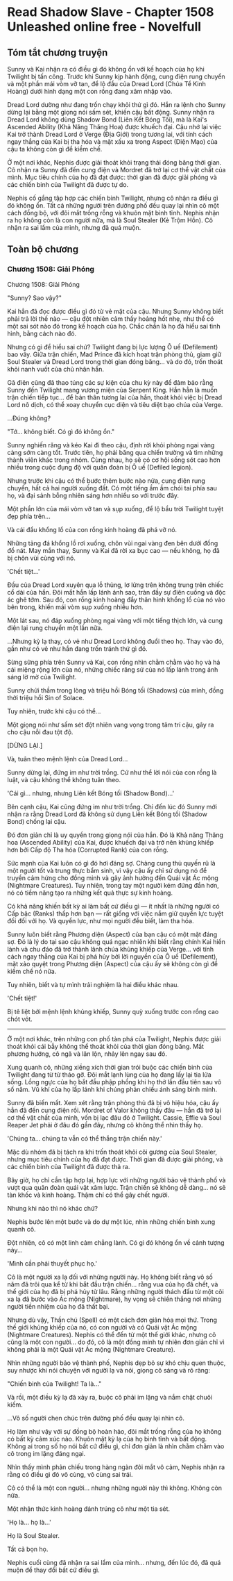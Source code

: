 # Read Shadow Slave - Chapter 1508 Unleashed online free - Novelfull

## Tóm tắt chương truyện

Sunny và Kai nhận ra có điều gì đó không ổn với kế hoạch của họ khi Twilight bị tấn công. Trước khi Sunny kịp hành động, cung điện rung chuyển và một phần mái vòm vỡ tan, để lộ đầu của Dread Lord (Chúa Tể Kinh Hoàng) dưới hình dạng một con rồng đang xâm nhập vào.

Dread Lord dường như đang trốn chạy khỏi thứ gì đó. Hắn ra lệnh cho Sunny dừng lại bằng một giọng nói sấm sét, khiến cậu bất động. Sunny nhận ra Dread Lord không dùng Shadow Bond (Liên Kết Bóng Tối), mà là Kai's Ascended Ability (Khả Năng Thăng Hoa) được khuếch đại. Cậu nhớ lại việc Kai trở thành Dread Lord ở Verge (Địa Giới) trong tương lai, với tính cách ngay thẳng của Kai bị tha hóa và mặt xấu xa trong Aspect (Diện Mạo) của cậu ta không còn gì để kiềm chế.

Ở một nơi khác, Nephis được giải thoát khỏi trạng thái đóng băng thời gian. Cô nhận ra Sunny đã đến cung điện và Mordret đã trở lại cơ thể vật chất của mình. Mục tiêu chính của họ đã đạt được: thời gian đã được giải phóng và các chiến binh của Twilight đã được tự do.

Nephis cố gắng tập hợp các chiến binh Twilight, nhưng cô nhận ra điều gì đó không ổn. Tất cả những người trên đường phố đều quay lại nhìn cô một cách đồng bộ, với đôi mắt trống rỗng và khuôn mặt bình tĩnh. Nephis nhận ra họ không còn là con người nữa, mà là Soul Stealer (Kẻ Trộm Hồn). Cô nhận ra sai lầm của mình, nhưng đã quá muộn.

## Toàn bộ chương

### Chương 1508: Giải Phóng

Chương 1508: Giải Phóng

"Sunny? Sao vậy?"

Kai hẳn đã đọc được điều gì đó từ vẻ mặt của cậu. Nhưng Sunny không biết phải trả lời thế nào — cậu đột nhiên cảm thấy hoảng hốt nhẹ, như thể có một sai sót nào đó trong kế hoạch của họ. Chắc chắn là họ đã hiểu sai tình hình, bằng cách nào đó.

Nhưng có gì để hiểu sai chứ? Twilight đang bị lực lượng Ô uế (Defilement) bao vây. Giữa trận chiến, Mad Prince đã kích hoạt trận phòng thủ, giam giữ Soul Stealer và Dread Lord trong thời gian đóng băng... và do đó, trốn thoát khỏi nanh vuốt của chủ nhân hắn.

Gã điên cũng đã thao túng các sự kiện của chu kỳ này để đảm bảo rằng Sunny đến Twilight mang vương miện của Serpent King. Hắn hẳn là muốn trận chiến tiếp tục... để bản thân tương lai của hắn, thoát khỏi việc bị Dread Lord nô dịch, có thể xoay chuyển cục diện và tiêu diệt bạo chúa của Verge.

...Đúng không?

"Tớ... không biết. Có gì đó không ổn."

Sunny nghiến răng và kéo Kai đi theo cậu, định rời khỏi phòng ngai vàng càng sớm càng tốt. Trước tiên, họ phải băng qua chiến trường và tìm những thành viên khác trong nhóm. Cùng nhau, họ sẽ có cơ hội sống sót cao hơn nhiều trong cuộc đụng độ với quân đoàn bị Ô uế (Defiled legion).

Nhưng trước khi cậu có thể bước thêm bước nào nữa, cung điện rung chuyển, hất cả hai người xuống đất. Có một tiếng ầm ầm chói tai phía sau họ, và đại sảnh bỗng nhiên sáng hơn nhiều so với trước đây.

Một phần lớn của mái vòm vỡ tan và sụp xuống, để lộ bầu trời Twilight tuyệt đẹp phía trên...

Và cái đầu khổng lồ của con rồng kinh hoàng đã phá vỡ nó.

Những tảng đá khổng lồ rơi xuống, chôn vùi ngai vàng đen bên dưới đống đổ nát. May mắn thay, Sunny và Kai đã rời xa bục cao — nếu không, họ đã bị chôn vùi cùng với nó.

'Chết tiệt...'

Đầu của Dread Lord xuyên qua lỗ thủng, lơ lửng trên không trung trên chiếc cổ dài của hắn. Đôi mắt hắn lấp lánh ánh sao, tràn đầy sự điên cuồng và độc ác ghê tởm. Sau đó, con rồng kinh hoàng đẩy thân hình khổng lồ của nó vào bên trong, khiến mái vòm sụp xuống nhiều hơn.

Một lát sau, nó đáp xuống phòng ngai vàng với một tiếng thịch lớn, và cung điện lại rung chuyển một lần nữa.

...Nhưng kỳ lạ thay, có vẻ như Dread Lord không đuổi theo họ. Thay vào đó, gần như có vẻ như hắn đang trốn tránh thứ gì đó.

Sừng sững phía trên Sunny và Kai, con rồng nhìn chằm chằm vào họ và há cái miệng rộng lớn của nó, những chiếc răng sứ của nó lấp lánh trong ánh sáng lờ mờ của Twilight.

Sunny chửi thầm trong lòng và triệu hồi Bóng tối (Shadows) của mình, đồng thời triệu hồi Sin of Solace.

Tuy nhiên, trước khi cậu có thể...

Một giọng nói như sấm sét đột nhiên vang vọng trong tâm trí cậu, gây ra cho cậu nỗi đau tột độ.

[DỪNG LẠI.]

Và, tuân theo mệnh lệnh của Dread Lord...

Sunny dừng lại, đứng im như trời trồng. Cứ như thể lời nói của con rồng là luật, và cậu không thể không tuân theo.

'Cái gì... nhưng, nhưng Liên kết Bóng tối (Shadow Bond)...'

Bên cạnh cậu, Kai cũng đứng im như trời trồng. Chỉ đến lúc đó Sunny mới nhận ra rằng Dread Lord đã không sử dụng Liên kết Bóng tối (Shadow Bond) chống lại cậu.

Đó đơn giản chỉ là uy quyền trong giọng nói của hắn. Đó là Khả năng Thăng hoa (Ascended Ability) của Kai, được khuếch đại và trở nên khủng khiếp hơn bởi Cấp độ Tha hóa (Corrupted Rank) của con rồng.

Sức mạnh của Kai luôn có gì đó hơi đáng sợ. Chàng cung thủ quyến rũ là một người tốt và trung thực bẩm sinh, vì vậy cậu ấy chỉ sử dụng nó để truyền cảm hứng cho đồng minh và gây ảnh hưởng đến Quái vật Ác mộng (Nightmare Creatures). Tuy nhiên, trong tay một người kém đứng đắn hơn, nó có tiềm năng tạo ra những kết quả thực sự kinh hoàng.

Có khả năng khiến bất kỳ ai làm bất cứ điều gì — ít nhất là những người có Cấp bậc (Ranks) thấp hơn bạn — rất giống với việc nắm giữ quyền lực tuyệt đối đối với họ. Và quyền lực, như mọi người đều biết, làm tha hóa.

Sunny luôn biết rằng Phương diện (Aspect) của bạn cậu có một mặt đáng sợ. Đó là lý do tại sao cậu không quá ngạc nhiên khi biết rằng chính Kai hiền lành và chu đáo đã trở thành lãnh chúa khủng khiếp của Verge... với tính cách ngay thẳng của Kai bị phá hủy bởi lời nguyền của Ô uế (Defilement), mặt xảo quyệt trong Phương diện (Aspect) của cậu ấy sẽ không còn gì để kiềm chế nó nữa.

Tuy nhiên, biết và tự mình trải nghiệm là hai điều khác nhau.

'Chết tiệt!'

Bị tê liệt bởi mệnh lệnh khủng khiếp, Sunny quỳ xuống trước con rồng cao chót vót.

***

Ở một nơi khác, trên những con phố tàn phá của Twilight, Nephis được giải thoát khỏi cái bẫy không thể thoát khỏi của thời gian đóng băng. Mất phương hướng, cô ngã và lăn lộn, nhảy lên ngay sau đó.

Xung quanh cô, những xiềng xích thời gian trói buộc các chiến binh của Twilight đang từ từ tháo gỡ. Đôi mắt lạnh lùng của họ đang lấy lại tia lửa sống. Lồng ngực của họ bắt đầu phập phồng khi họ thở lần đầu tiên sau vô số năm. Vũ khí của họ lấp lánh khi chúng phản chiếu ánh sáng bình minh.

Sunny đã biến mất. Xem xét rằng trận phòng thủ đã bị vô hiệu hóa, cậu ấy hẳn đã đến cung điện rồi. Mordret of Valor không thấy đâu — hắn đã trở lại cơ thể vật chất của mình, vốn bị lạc đâu đó ở Twilight. Cassie, Effie và Soul Reaper Jet phải ở đâu đó gần đây, nhưng cô không thể nhìn thấy họ.

'Chúng ta... chúng ta vẫn có thể thắng trận chiến này.'

Mặc dù nhóm đã bị tách ra khi trốn thoát khỏi cõi gương của Soul Stealer, nhưng mục tiêu chính của họ đã đạt được. Thời gian đã được giải phóng, và các chiến binh của Twilight đã được thả ra.

Bây giờ, họ chỉ cần tập hợp lại, hợp lực với những người bảo vệ thành phố và vượt qua quân đoàn quái vật xâm lược. Trận chiến sẽ không dễ dàng... nó sẽ tàn khốc và kinh hoàng. Thậm chí có thể gây chết người.

Nhưng khi nào thì nó khác chứ?

Nephis bước lên một bước và do dự một lúc, nhìn những chiến binh xung quanh cô.

Đột nhiên, cô có một linh cảm chẳng lành. Có gì đó không ổn về cảnh tượng này...

'Mình cần phải thuyết phục họ.'

Cô là một người xa lạ đối với những người này. Họ không biết rằng vô số năm đã trôi qua kể từ khi bắt đầu trận chiến... rằng vua của họ đã chết, và thế giới của họ đã bị phá hủy từ lâu. Rằng những người thách đấu từ một cõi xa lạ đã bước vào Ác mộng (Nightmare), hy vọng sẽ chiến thắng nơi những người tiền nhiệm của họ đã thất bại.

Nhưng dù vậy, Thần chú (Spell) có một cách đơn giản hóa mọi thứ. Trong thế giới khủng khiếp của nó, có con người và có Quái vật Ác mộng (Nightmare Creatures). Nephis có thể đến từ một thế giới khác, nhưng cô cũng là một con người... do đó, cô là một đồng minh tự nhiên đơn giản chỉ vì không phải là một Quái vật Ác mộng (Nightmare Creature).

Nhìn những người bảo vệ thành phố, Nephis dẹp bỏ sự khó chịu quen thuộc, suy nhược khi nói chuyện với người lạ và nói, giọng cô sáng và rõ ràng:

"Chiến binh của Twilight! Ta là..."

Và rồi, một điều kỳ lạ đã xảy ra, buộc cô phải im lặng và nắm chặt chuôi kiếm.

...Vô số người chen chúc trên đường phố đều quay lại nhìn cô.

Họ làm như vậy với sự đồng bộ hoàn hảo, đôi mắt trống rỗng của họ không có bất kỳ cảm xúc nào. Khuôn mặt kỳ lạ của họ bình tĩnh và bất động. Không ai trong số họ nói bất cứ điều gì, chỉ đơn giản là nhìn chằm chằm vào cô trong im lặng đáng ngại.

Nhìn thấy mình phản chiếu trong hàng ngàn đôi mắt vô cảm, Nephis nhận ra rằng có điều gì đó vô cùng, vô cùng sai trái.

Cô có thể là một con người... nhưng những người này thì không. Không còn nữa.

Một nhận thức kinh hoàng đánh trúng cô như một tia sét.

'Họ là... họ là...'

Họ là Soul Stealer.

Tất cả bọn họ.

Nephis cuối cùng đã nhận ra sai lầm của mình... nhưng, đến lúc đó, đã quá muộn để thay đổi bất cứ điều gì.